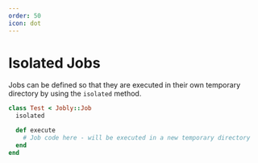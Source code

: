 ```yaml
---
order: 50
icon: dot
---
```


# Isolated Jobs

Jobs can be defined so that they are executed in their own temporary directory by using the `isolated` method.

```ruby jobs/test.rb
class Test < Jobly::Job
  isolated

  def execute
    # Job code here - will be executed in a new temporary directory
  end
end
```


